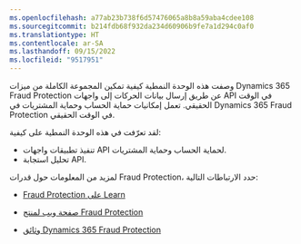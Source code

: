 ```yaml
---
ms.openlocfilehash: a77ab23b738f6d57476065a8b8a59aba4cdee108
ms.sourcegitcommit: b214fdb68f932da234d60906b9fe7a1d294c0af0
ms.translationtype: HT
ms.contentlocale: ar-SA
ms.lasthandoff: 09/15/2022
ms.locfileid: "9517951"
---
```

وصفت هذه الوحدة النمطية كيفية تمكين المجموعة الكاملة من ميزات Dynamics 365 Fraud Protection عن طريق إرسال بيانات الحركات إلى واجهات API في الوقت الحقيقي. تعمل إمكانيات حماية الحساب وحماية المشتريات‬ في Dynamics 365 Fraud Protection في الوقت الحقيقي.

لقد تعرّفت في هذه الوحدة النمطية على كيفية:

- تنفيذ تطبيقات واجهات API لحماية الحساب وحماية المشتريات.
- تحليل استجابة API.

لمزيد من المعلومات حول قدرات Fraud Protection، حدد الارتباطات التالية:

- [Fraud Protection على Learn](/training/browse/?expanded=dynamics-365&products=dynamics-fraud-protection/?azure-portal=true)

- [صفحة ويب لمنتج Fraud Protection](/dynamics365/fraud-protection)

- [وثائق Dynamics 365 Fraud Protection](/dynamics365/fraud-protection//?azure-portal=true)
